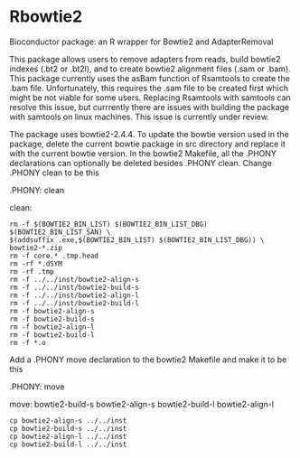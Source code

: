 # Rbowtie2
Bioconductor package: an R wrapper for Bowtie2 and AdapterRemoval 

This package allows users to remove adapters from reads, build bowtie2 indexes (.bt2 or .bt2l), and to create bowtie2 alignment files (.sam or .bam). 
This package currently uses the asBam function of Rsamtools to create the .bam file. Unfortunately, this requires the .sam file to be created first 
which might be not viable for some users. Replacing Rsamtools with samtools can resolve this issue, but currrently there are issues with building the 
package with samtools on linux machines. This issue is currently under review.

The package uses bowtie2-2.4.4. To update the bowtie version used in the package, delete the current bowtie package in src directory and replace it with 
the current bowtie version. In the bowtie2 Makefile, all the .PHONY declarations can optionally be deleted besides .PHONY clean. Change .PHONY clean to be this


.PHONY: clean

clean:

	rm -f $(BOWTIE2_BIN_LIST) $(BOWTIE2_BIN_LIST_DBG) $(BOWTIE2_BIN_LIST_SAN) \
	$(addsuffix .exe,$(BOWTIE2_BIN_LIST) $(BOWTIE2_BIN_LIST_DBG)) \
	bowtie2-*.zip
	rm -f core.* .tmp.head
	rm -rf *.dSYM
	rm -rf .tmp
	rm -f ../../inst/bowtie2-align-s
	rm -f ../../inst/bowtie2-build-s
	rm -f ../../inst/bowtie2-align-l
	rm -f ../../inst/bowtie2-build-l
	rm -f bowtie2-align-s
	rm -f bowtie2-build-s
	rm -f bowtie2-align-l
	rm -f bowtie2-build-l
	rm -f *.o

Add a .PHONY move declaration to the bowtie2 Makefile and make it to be this

.PHONY: move

move: bowtie2-build-s bowtie2-align-s bowtie2-build-l bowtie2-align-l

	cp bowtie2-align-s ../../inst
	cp bowtie2-build-s ../../inst
	cp bowtie2-align-l ../../inst
	cp bowtie2-build-l ../../inst
  
  



